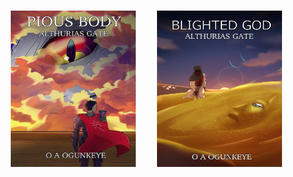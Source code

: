 <div style="display:flex; 
            flex-flow: row; 
            width:100%;
            justify-content:space-evenly;
            align-items: center; 
            padding: 15px;">
    <a href="https://books2read.com/u/m0q0zA" style="text-decoration:none;">
      <img height="250" width="200" src="PB_AG-2023-03-19 12.40.54 books2read.com adc6119b94a9.png" />
    </a>
    <a href="https://books2read.com/u/47D82a" style="text-decoration:none;">
      <img height="250" width="200" src="front cover.jpg" />
    </a>
</div>


<!--
**timi95/timi95** is a ✨ _special_ ✨ repository because its `README.md` (this file) appears on your GitHub profile.

Here are some ideas to get you started:

- 🔭 I’m currently working on ...
- 🌱 I’m currently learning ...
- 👯 I’m looking to collaborate on ...
- 🤔 I’m looking for help with ...
- 💬 Ask me about ...
- 📫 How to reach me: ...
- 😄 Pronouns: ...
- ⚡ Fun fact: ...
-->
